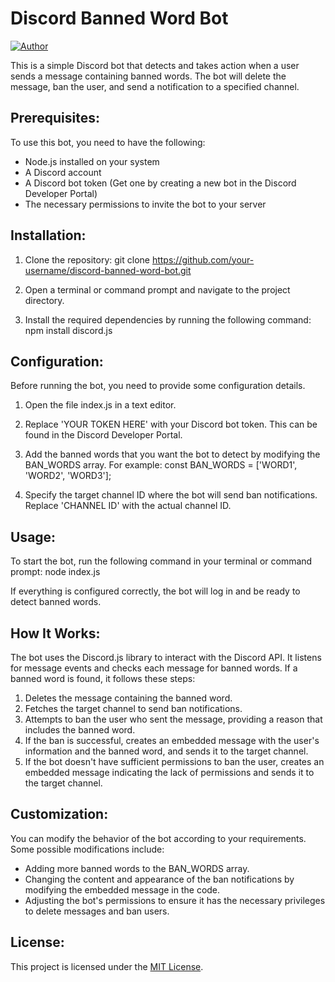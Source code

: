 # Discord Banned Word Bot

[![Author](https://img.shields.io/badge/Author-Michael%20John%20Pieruszka-blue)](https://github.com/MJPieruszka)

This is a simple Discord bot that detects and takes action when a user sends a message containing banned words. The bot will delete the message, ban the user, and send a notification to a specified channel.

## Prerequisites:
To use this bot, you need to have the following:

- Node.js installed on your system
- A Discord account
- A Discord bot token (Get one by creating a new bot in the Discord Developer Portal)
- The necessary permissions to invite the bot to your server

## Installation:

1. Clone the repository:
   git clone https://github.com/your-username/discord-banned-word-bot.git

2. Open a terminal or command prompt and navigate to the project directory.

3. Install the required dependencies by running the following command: npm install discord.js

## Configuration:

Before running the bot, you need to provide some configuration details.

1. Open the file index.js in a text editor.

2. Replace 'YOUR TOKEN HERE' with your Discord bot token. This can be found in the Discord Developer Portal.

3. Add the banned words that you want the bot to detect by modifying the BAN_WORDS array. For example: const BAN_WORDS = ['WORD1', 'WORD2', 'WORD3'];

4. Specify the target channel ID where the bot will send ban notifications. Replace 'CHANNEL ID' with the actual channel ID.

## Usage:
To start the bot, run the following command in your terminal or command prompt: node index.js

If everything is configured correctly, the bot will log in and be ready to detect banned words.

## How It Works:
The bot uses the Discord.js library to interact with the Discord API. It listens for message events and checks each message for banned words. If a banned word is found, it follows these steps:

1. Deletes the message containing the banned word.
2. Fetches the target channel to send ban notifications.
3. Attempts to ban the user who sent the message, providing a reason that includes the banned word.
4. If the ban is successful, creates an embedded message with the user's information and the banned word, and sends it to the target channel.
5. If the bot doesn't have sufficient permissions to ban the user, creates an embedded message indicating the lack of permissions and sends it to the target channel.

## Customization:
You can modify the behavior of the bot according to your requirements. Some possible modifications include:

- Adding more banned words to the BAN_WORDS array.
- Changing the content and appearance of the ban notifications by modifying the embedded message in the code.
- Adjusting the bot's permissions to ensure it has the necessary privileges to delete messages and ban users.

## License:

This project is licensed under the [MIT License](LICENSE).